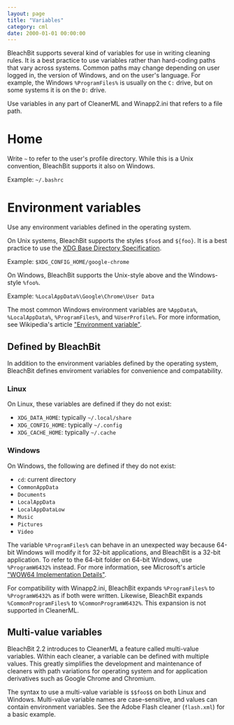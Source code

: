 ```yaml
---
layout: page
title: "Variables"
category: cml
date: 2000-01-01 00:00:00
---
```


BleachBit supports several kind of variables for use in writing cleaning rules.
It is a best practice to use variables rather than hard-coding paths that vary
across systems. Common paths may change depending on user logged in, the version
of Windows, and on the user's language. For example, the Windows `%ProgramFiles%`
is usually on the `C:` drive, but on some systems it is on the `D:` drive.

Use variables in any part of CleanerML and Winapp2.ini that refers to a file path.

# Home

Write `~` to refer to the user's profile directory. While this is a
Unix convention, BleachBit supports it also on Windows.

Example: `~/.bashrc`


# Environment variables

Use any environment variables defined in the operating system.

On Unix systems, BleachBit supports the styles `$foo$` and `${foo}`.
It is a best practice to use the [XDG Base Directory Specification](https://specifications.freedesktop.org/basedir-spec/basedir-spec-latest.html#variables).

Example: `$XDG_CONFIG_HOME/google-chrome`

On Windows, BleachBit supports the Unix-style above and the Windows-style `%foo%`.

Example: `%LocalAppData%\Google\Chrome\User Data`

The most common Windows environment variables are `%AppData%`, `%LocalAppData%`, `%ProgramFiles%`, and `%UserProfile%`. For more information, see Wikipedia's article ["Environment variable"](https://en.wikipedia.org/wiki/Environment_variable).


## Defined by BleachBit

In addition to the environment variables defined by the operating system,
BleachBit defines enviroment variables for convenience and compatability.

### Linux
On Linux, these variables are defined if they do not exist:

* `XDG_DATA_HOME`: typically `~/.local/share`
* `XDG_CONFIG_HOME`: typically `~/.config`
* `XDG_CACHE_HOME`: typically `~/.cache`

### Windows
On Windows, the following are defined if they do not exist:

* `cd`: current directory
* `CommonAppData`
* `Documents`
* `LocalAppData`
* `LocalAppDataLow`
* `Music`
* `Pictures`
* `Video`

The variable `%ProgramFiles%` can behave in an unexpected way because 64-bit
Windows will modify it for 32-bit applications, and BleachBit is a 32-bit
application. To refer to the 64-bit folder on 64-bit Windows, use `%ProgramW6432%`
instead. For more information, see Microsoft's article ["WOW64 Implementation Details"](https://docs.microsoft.com/en-us/windows/desktop/winprog64/wow64-implementation-details).

For compatibility with Winapp2.ini, BleachBit expands `%ProgramFiles%` to
`%ProgramW6432%` as if both were written. Likewise, BleachBit expands
`%CommonProgramFiles%` to `%CommonProgramW6432%`. This expansion is not
supported in CleanerML.

## Multi-value variables

BleachBit 2.2 introduces to CleanerML a feature called multi-value variables. Within each cleaner, a variable can be defined with multiple values. This greatly simplifies the development and maintenance of cleaners with path variations for operating system and for application derivatives such as Google Chrome and Chromium.

The syntax to use a multi-value variable is `$$foo$$` on both Linux and Windows. Multi-value variable names are case-sensitive, and values can contain environment variables. See the Adobe Flash cleaner (`flash.xml`) for a basic example.


